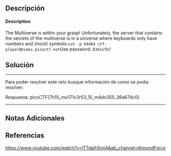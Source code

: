 ## Descripción

#### Description

The Multiverse is within your grasp! Unfortunately, the server that contains the secrets of the multiverse is in a universe where keyboards only have numbers and (most) symbols.`ssh -p 64464 ctf-player@mimas.picoctf.net`Use password: `83dcefb7`
## Solución

***
Para poder resolver este reto busque información de como se podia resolver.

Respuesta: picoCTF{7h15_mu171v3r53_15_m4dn355_36a674c0}
***
## Notas Adicionales

## Referencias

https://www.youtube.com/watch?v=ITTdaIh5mjA&ab_channel=AlmondForce